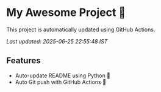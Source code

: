 # My Awesome Project 🚀

This project is automatically updated using GitHub Actions.

_Last updated: 2025-06-25 22:55:48 IST_

## Features
- Auto-update README using Python 🐍
- Auto Git push with GitHub Actions 🤖
